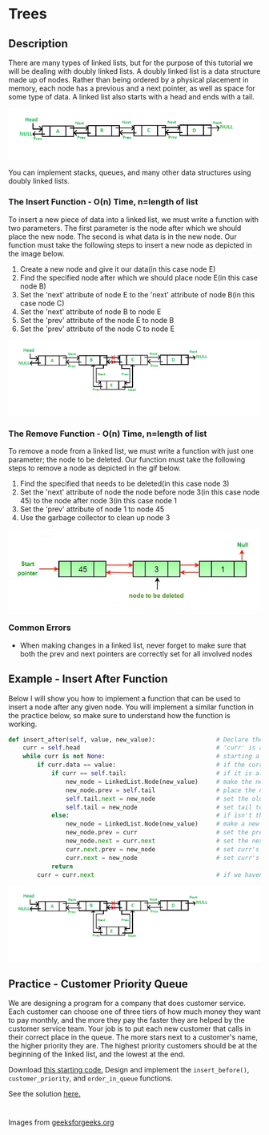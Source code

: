 # Trees

## Description
There are many types of linked lists, but for the purpose of this tutorial we will be dealing with doubly linked lists. A doubly linked list is a data structure made up of nodes. Rather than being ordered by a physical placement in memory, each node has a previous and a next pointer, as well as space for some type of data. A linked list also starts with a head and ends with a tail.

![Doubly Linked List](images/linked-list.png)

You can implement stacks, queues, and many other data structures using doubly linked lists.

### The Insert Function - O(n) Time, n=length of list
To insert a new piece of data into a linked list, we must write a function with two parameters. The first parameter is the node after which we should place the new node. The second is what data is in the new node. Our function must take the following steps to insert a new node as depicted in the image below.

1. Create a new node and give it our data(in this case node E)
2. Find the specified node after which we should place node E(in this case node B)
3. Set the 'next' attribute of node E to the 'next' attribute of node B(in this case node C)
4. Set the 'next' attribute of node B to node E
5. Set the 'prev' attribute of the node E to node B
6. Set the 'prev' attribute of the node C to node E

![Insert into Doubly Linked List](images/ll-insert.png)

### The Remove Function - O(n) Time, n=length of list
To remove a node from a linked list, we must write a function with just one parameter; the node to be deleted. Our function must take the following steps to remove a node as depicted in the gif below.

1. Find the specified that needs to be deleted(in this case node 3)
2. Set the 'next' attribute of node the node before node 3(in this case node 45) to the node after node 3(in this case node 1
3. Set the 'prev' attribute of node 1 to node 45
4. Use the garbage collector to clean up node 3

![Insert into Doubly Linked List](images/ll-delete.gif)

### Common Errors
- When making changes in a linked list, never forget to make sure that both the prev and next pointers are correctly set for all involved nodes

## Example - Insert After Function
Below I will show you how to implement a function that can be used to insert a node after any given node. You will implement a similar function in the practice below, so make sure to understand how the function is working.

```python
def insert_after(self, value, new_value):                 # Declare the function, parameters are the new value, and the value of the node it should be placed after
    curr = self.head                                      # 'curr' is a counter, start it at the beginning
    while curr is not None:                               # starting a loop as long as there is at least one thing in the list
        if curr.data == value:                            # if the current node is the value we're searching for
            if curr == self.tail:                         # if it is also the tail
                new_node = LinkedList.Node(new_value)     # make the new node
                new_node.prev = self.tail                 # place the new node at the end by setting it's prev to the old tail
                self.tail.next = new_node                 # set the old tail's next to the new node
                self.tail = new_node                      # set tail to be the new node since it is now at the end
            else:                                         # if isn't the tail
                new_node = LinkedList.Node(new_value)     # make a new node
                new_node.prev = curr                      # set the prev of new node to curr
                new_node.next = curr.next                 # set the next of new node to curr's next
                curr.next.prev = new_node                 # set curr's next's prev to be the new node
                curr.next = new_node                      # set curr's next to be the new node
            return
        curr = curr.next                                  # if we haven't matched curr yet, keep searching
```

![Here is a repeat of the image from earlier.](images/ll-insert.png)

## Practice - Customer Priority Queue
We are designing a program for a company that does customer service. Each customer can choose one of three tiers of how much money they want to pay monthly, and the more they pay the faster they are helped by the customer service team. Your job is to put each new customer that calls in their correct place in the queue. The more stars next to a customer's name, the higher priority they are. The highest priority customers should be at the beginning of the linked list, and the lowest at the end.

Download [this starting code.](practice-files/linked-list-practice.py) Design and implement the `insert_before()`, `customer_priority`, and `order_in_queue` functions.

See the solution [here.](practice-files/linked-list-solution.py)
#
Images from [geeksforgeeks.org](https://www.geeksforgeeks.org)
